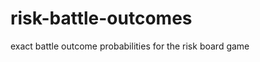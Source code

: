 risk-battle-outcomes
====================

exact battle outcome probabilities for the risk board game
